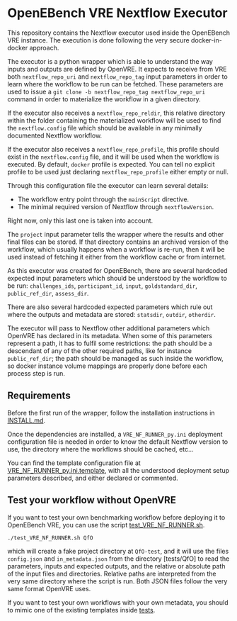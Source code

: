# OpenEBench VRE Nextflow Executor

This repository contains the Nextflow executor used inside the OpenEBench
VRE instance. The execution is done following the very secure docker-in-docker
approach.

The executor is a python wrapper which is able to understand the way
inputs and outputs are defined by OpenVRE. It expects to receive from VRE both
`nextflow_repo_uri` and `nextflow_repo_tag` input parameters in order to
learn where the workflow to be run can be fetched. These parameters are
used to issue a `git clone -b nextflow_repo_tag nextflow_repo_uri` command
in order to materialize the workflow in a given directory.

If the executor also receives a `nextflow_repo_reldir`, this relative
directory within the folder containing the materialized workflow will
be used to find the `nextflow.config` file which should be available in
any minimally documented Nextflow workflow.

If the executor also receives a `nextflow_repo_profile`, this profile
should exist in the `nextflow.config` file, and it will be used when
the workflow is executed. By default, `docker` profile is expected.
You can tell no explicit profile to be used just declaring `nextflow_repo_profile`
either empty or null.

Through this configuration file the executor can learn several details:

* The workflow entry point through the `mainScript` directive.
* The minimal required version of Nextflow through `nextflowVersion`.

Right now, only this last one is taken into account.

The `project` input parameter tells the wrapper where the results and
other final files can be stored. If that directory contains an archived
version of the workflow, which usually happens when a workflow is re-run,
then it will be used instead of fetching it either from the workflow
cache or from internet.

As this executor was created for OpenEBench, there are several hardcoded
expected input parameters which should be understood by the workflow to
be run: `challenges_ids`, `participant_id`, `input`, `goldstandard_dir`,
`public_ref_dir`, `assess_dir`.

There are also several hardcoded expected parameters which rule out where
the outputs and metadata are stored: `statsdir`, `outdir`, `otherdir`.

The executor will pass to Nextflow other additional parameters which
OpenVRE has declared in its metadata. When some of this parameters represent
a path, it has to fulfil some restrictions: the path should be a descendant
of any of the other required paths, like for instance `public_ref_dir`;
the path should be managed as such inside the workflow, so docker instance
volume mappings are properly done before each process step is run.

## Requirements
Before the first run of the wrapper, follow the installation instructions
in [INSTALL.md](INSTALL.md).

Once the dependencies are installed, a `VRE_NF_RUNNER_py.ini` deployment
configuration file is needed in order to know the default Nextflow version
to use, the directory where the workflows should be cached, etc...

You can find the template configuration file at [VRE_NF_RUNNER_py.ini.template](VRE_NF_RUNNER_py.ini.template),
with all the understood deployment setup parameters described, and either
declared or commented.

## Test your workflow without OpenVRE

If you want to test your own benchmarking workflow before deploying it
to OpenEBench VRE, you can use the script [test_VRE_NF_RUNNER.sh](test_VRE_NF_RUNNER.sh).

```bash
./test_VRE_NF_RUNNER.sh QfO
```

which will create a fake project directory at `QfO-test`, and it will use
the files `config.json` and `in_metadata.json` from the directory
[tests/QfO] to read the parameters, inputs and expected outputs, and the
relative or absolute path of the input files and directories. Relative paths
are interpreted from the very same directory where the script is run.
Both JSON files follow the very same format OpenVRE uses.

If you want to test your own workflows with your own metadata, you should
to mimic one of the existing templates inside [tests](tests).
